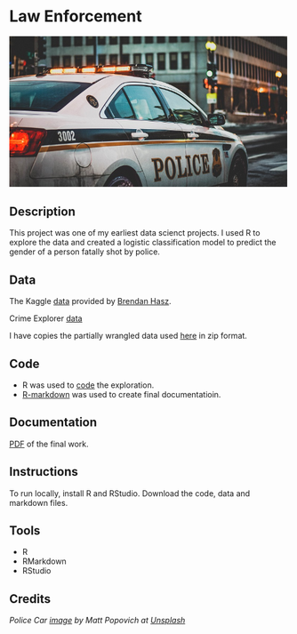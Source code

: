 # Law Enforcement

<img src="images/police.jpg" width ="500">

## Description
 
This project was one of my earliest data scienct projects. I used R to explore the data and created a logistic classification model to predict the gender of a person fatally shot by police.

## Data 

The Kaggle [data](https://www.kaggle.com/brendanhasz/fatal-police-shootings#fatal-police-shootings-data.csv) provided by [Brendan Hasz](https://www.kaggle.com/brendanhasz).

Crime Explorer [data](https://crime-data-explorer.fr.cloud.gov/pages/home)

I have copies the partially wrangled data used [here](https://github.com/SDLoyd/LawEnforcement/blob/main/data/) in zip format.

## Code

* R was used to [code](https://github.com/SDLoyd/LawEnforcement/blob/main/code/FinalProject_LoydSam_Task3.r) the exploration. 
* [R-markdown](https://github.com/SDLoyd/LawEnforcement/blob/main/code/FinalProject_LastDraft.Rmd) was used to create final documentatioin.

## Documentation

[PDF](FinalProject_LastDraft.pdf) of the final work.

## Instructions

To run locally, install R and RStudio. Download the code, data and markdown files. 

## Tools

* R
* RMarkdown
* RStudio

## Credits 

_Police Car [image](https://unsplash.com/photos/7mqsZsE6FaU) by Matt Popovich at [Unsplash](https://unsplash.com/)_